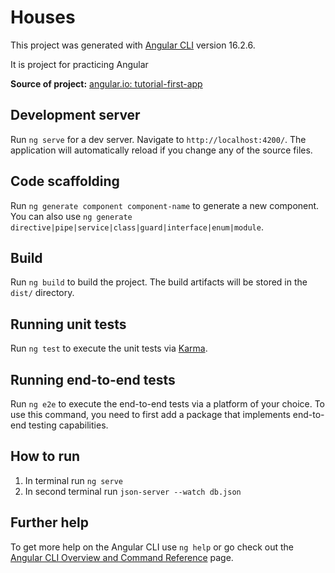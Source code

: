 # Houses

This project was generated with [Angular CLI](https://github.com/angular/angular-cli) version 16.2.6.

It is project for practicing Angular 

**Source of project:** [angular.io: tutorial-first-app](https://angular.io/tutorial/first-app)

## Development server

Run `ng serve` for a dev server. Navigate to `http://localhost:4200/`. The application will automatically reload if you change any of the source files.

## Code scaffolding

Run `ng generate component component-name` to generate a new component. You can also use `ng generate directive|pipe|service|class|guard|interface|enum|module`.

## Build

Run `ng build` to build the project. The build artifacts will be stored in the `dist/` directory.

## Running unit tests

Run `ng test` to execute the unit tests via [Karma](https://karma-runner.github.io).

## Running end-to-end tests

Run `ng e2e` to execute the end-to-end tests via a platform of your choice. To use this command, you need to first add a package that implements end-to-end testing capabilities.

## How to run
1. In terminal run `ng serve`
2. In second terminal run `json-server --watch db.json`

## Further help

To get more help on the Angular CLI use `ng help` or go check out the [Angular CLI Overview and Command Reference](https://angular.io/cli) page.

